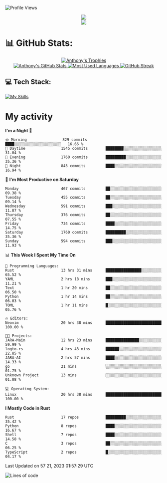 
![Profile Views](https://komarev.com/ghpvc/?username=anthonymichaeltdm&label=Profile%20views&color=0e75b6&style=flat)

<!--profile banner-->
<div align="center">
  <img src="https://svg-banners.vercel.app/api?type=typeWriter&text1=Anthony%20Rubick&width=800&height=150" />
</div>

<!--profile views-->
<div align="center">
  <a href="https://u8views.com/github/AnthonyMichaelTDM">
    <img src="https://u8views.com/api/v1/github/profiles/68485672/views/day-week-month-total-count.svg">
  </a>
</div>

# 📊 GitHub Stats:

<!--trophies https://github.com/ryo-ma/github-profile-trophy -->
<div align="center"> 
  <a href="https://github.com/ryo-ma/github-profile-trophy">
    <picture>
      <source
        srcset="https://github-profile-trophy.vercel.app/?username=anthonymichaeltdm&theme=gitdimmed&no-frame=true&no-bg=true&column=-1"
        media="(prefers-color-scheme: dark)"
      />
      <source
        srcset="https://github-profile-trophy.vercel.app/?username=anthonymichaeltdm&theme=_____&no-frame=true&no-bg=true&column=-1"
        media="(prefers-color-scheme: light), (prefers-color-scheme: no-preference)"
      />
      <img src="https://github-profile-trophy.vercel.app/?username=anthonymichaeltdm&theme=gitdimmed&no-frame=true&no-bg=true&column=-1" alt="Anthony's Trophies" />
    </picture>
  </a>
</div>

<div align="center">
  <a href="https://github.com/anuraghazra/github-readme-stats">
    <picture>
      <source
        srcset="https://github-readme-stats.vercel.app/api?username=anthonymichaeltdm&show_icons=true&locale=en&theme=github_dark_dimmed&count_private=true&hide_border=true&include_all_commits=true"
        media="(prefers-color-scheme: dark)"
      />
      <source
        srcset="https://github-readme-stats.vercel.app/api?username=anthonymichaeltdm&show_icons=true&locale=en&theme=___&count_private=true&hide_border=true&include_all_commits=true"
        media="(prefers-color-scheme: light), (prefers-color-scheme: no-preference)"
      />
      <img src="https://github-readme-stats.vercel.app/api?username=anthonymichaeltdm&show_icons=true&locale=en&theme=github_dark_dimmed&count_private=true&hide_border=true&include_all_commits=true" alt="Anthony's GitHub Stats" />
    </picture>
  </a>
  
  <!--most used languages-->
  <a href="https://github.com/anuraghazra/github-readme-stats">
    <picture>
      <source
        srcset="https://github-readme-stats.vercel.app/api/top-langs?username=anthonymichaeltdm&show_icons=true&locale=en&layout=compact&theme=github_dark_dimmed&langs_count=8&count_private=true&size_weight=0.5&count_weight=0.5&hide_border=true"
        media="(prefers-color-scheme: dark)"
      />
      <source
        srcset="https://github-readme-stats.vercel.app/api/top-langs?username=anthonymichaeltdm&show_icons=true&locale=en&layout=compact&theme=____&langs_count=8&count_private=true&size_weight=0.5&count_weight=0.5&hide_border=true"
        media="(prefers-color-scheme: light), (prefers-color-scheme: no-preference)"
      />
      <img src="https://github-readme-stats.vercel.app/api/top-langs?username=anthonymichaeltdm&show_icons=true&locale=en&layout=compact&theme=github_dark_dimmed&langs_count=8&count_private=true&size_weight=0.5&count_weight=0.5&hide_border=true" alt="Most Used Languages" />
    </picture>
  </a>
  
  <!--streak https://git.io/streak-stats -->
  <a href="https://git.io/streak-stats">
    <picture>
      <source
        srcset="https://streak-stats.demolab.com?user=AnthonyMichaelTDM&theme=one-dark-pro&hide_border=true"
        media="(prefers-color-scheme: dark)"
      />
      <source
        srcset="https://streak-stats.demolab.com?user=AnthonyMichaelTDM&theme=_____&hide_border=true"
        media="(prefers-color-scheme: light), (prefers-color-scheme: no-preference)"
      />
      <img src="https://streak-stats.demolab.com?user=AnthonyMichaelTDM&theme=one-dark-pro&hide_border=true" alt="GitHub Streak" />
    </picture>
  </a>
</div>

<!--favorite languages and tools, and most used langs-->
## 💻 Tech Stack:

[![My Skills](https://skillicons.dev/icons?i=rust,actix,aws,github,githubactions,git,linux,bash,cpp,docker,java,latex,md,neovim,postgres,py,regex,vscode&theme=dark&perline=6)](https://skillicons.dev#gh-dark-mode-only)

# My activity

<!--START_SECTION:activity-->

<!--END_SECTION:activity-->

<!-- weekly activity https://github.com/AnthonyMichaelTDM/waka-readme-stats -->
<!--START_SECTION:waka-->
**I'm a Night 🦉** 

```text
🌞 Morning                829 commits         ████░░░░░░░░░░░░░░░░░░░░░   16.66 % 
🌆 Daytime                1545 commits        ████████░░░░░░░░░░░░░░░░░   31.04 % 
🌃 Evening                1760 commits        █████████░░░░░░░░░░░░░░░░   35.36 % 
🌙 Night                  843 commits         ████░░░░░░░░░░░░░░░░░░░░░   16.94 % 
```
📅 **I'm Most Productive on Saturday** 

```text
Monday                   467 commits         ██░░░░░░░░░░░░░░░░░░░░░░░   09.38 % 
Tuesday                  455 commits         ██░░░░░░░░░░░░░░░░░░░░░░░   09.14 % 
Wednesday                591 commits         ███░░░░░░░░░░░░░░░░░░░░░░   11.87 % 
Thursday                 376 commits         ██░░░░░░░░░░░░░░░░░░░░░░░   07.55 % 
Friday                   734 commits         ████░░░░░░░░░░░░░░░░░░░░░   14.75 % 
Saturday                 1760 commits        █████████░░░░░░░░░░░░░░░░   35.36 % 
Sunday                   594 commits         ███░░░░░░░░░░░░░░░░░░░░░░   11.93 % 
```


📊 **This Week I Spent My Time On** 

```text
💬 Programming Languages: 
Rust                     13 hrs 31 mins      ████████████████░░░░░░░░░   65.52 % 
YAML                     2 hrs 18 mins       ███░░░░░░░░░░░░░░░░░░░░░░   11.21 % 
Text                     1 hr 20 mins        ██░░░░░░░░░░░░░░░░░░░░░░░   06.50 % 
Python                   1 hr 14 mins        ██░░░░░░░░░░░░░░░░░░░░░░░   06.03 % 
TOML                     1 hr 11 mins        █░░░░░░░░░░░░░░░░░░░░░░░░   05.76 % 

🔥 Editors: 
Neovim                   20 hrs 38 mins      █████████████████████████   100.00 % 

🐱‍💻 Projects: 
JARA-Main                12 hrs 23 mins      ███████████████░░░░░░░░░░   59.99 % 
logto-rs                 4 hrs 43 mins       ██████░░░░░░░░░░░░░░░░░░░   22.85 % 
JARA-AI                  2 hrs 57 mins       ████░░░░░░░░░░░░░░░░░░░░░   14.33 % 
go                       21 mins             ░░░░░░░░░░░░░░░░░░░░░░░░░   01.75 % 
Unknown Project          13 mins             ░░░░░░░░░░░░░░░░░░░░░░░░░   01.08 % 

💻 Operating System: 
Linux                    20 hrs 38 mins      █████████████████████████   100.00 % 
```

**I Mostly Code in Rust** 

```text
Rust                     17 repos            █████████░░░░░░░░░░░░░░░░   35.42 % 
Python                   8 repos             ████░░░░░░░░░░░░░░░░░░░░░   16.67 % 
Shell                    7 repos             ████░░░░░░░░░░░░░░░░░░░░░   14.58 % 
C                        3 repos             ██░░░░░░░░░░░░░░░░░░░░░░░   06.25 % 
TypeScript               2 repos             █░░░░░░░░░░░░░░░░░░░░░░░░   04.17 % 
```




 Last Updated on 57 21, 2023 01:57:29 UTC
<!--END_SECTION:waka-->

<!--START_SECTION:loc-->
![Lines of code](https://img.shields.io/badge/From%20Hello%20World%20I%27ve%20Written-12.5%20million%20lines%20of%20code-blue)


<!--END_SECTION:loc-->
